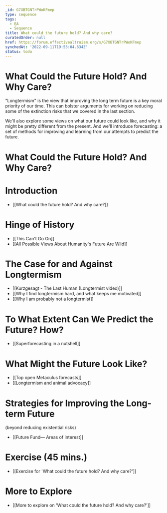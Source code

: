 ```yaml
---
_id: G7XBTGNTrPWoKFmep
type: sequence
tags:
  - EA
  - Sequence
title: What could the future hold? And why care?
curatedOrder: null
href: https://forum.effectivealtruism.org/s/G7XBTGNTrPWoKFmep
synchedAt: '2022-09-11T19:53:04.634Z'
status: todo
---
```


# What Could the Future Hold? And Why Care?

"Longtermism" is the view that improving the long term future is a key moral priority of our time. This can bolster arguments for working on reducing some of the extinction risks that we covered in the last section. 

We’ll also explore some views on what our future could look like, and why it might be pretty different from the present. And we'll introduce forecasting: a set of methods for improving and learning from our attempts to predict the future.

# What Could the Future Hold? And Why Care?

# Introduction

- [[What could the future hold? And why care?]]

# Hinge of History

- [[This Can't Go On]]
- [[All Possible Views About Humanity's Future Are Wild]]

# The Case for and Against Longtermism

- [[Kurzgesagt - The Last Human (Longtermist video)]]
- [[Why I find longtermism
hard, and what keeps me motivated]]
- [[Why I am probably not a longtermist]]

# To What Extent Can We Predict the Future? How?

- [[Superforecasting in a nutshell]]

# What Might the Future Look Like?

- [[Top open Metaculus forecasts]]
- [[Longtermism and animal advocacy]]

# Strategies for Improving the Long-term Future

(beyond reducing existential risks)

- [[Future Fund— Areas of interest]]

# Exercise (45 mins.)

- [[Exercise for 'What could the future hold? And why care?']]

# More to Explore

- [[More to explore on 'What could the future hold? And why care?']]
